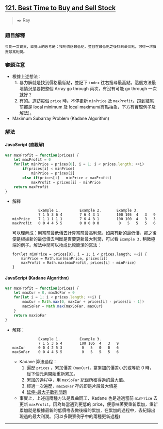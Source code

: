 ## [121. Best Time to Buy and Sell Stock](https://leetcode.com/problems/best-time-to-buy-and-sell-stock/)
> :black_nib: Ray
### 題目解釋
    只能一次買賣，直覺上的思考是：找到價格最低點，並且在最低點之後找到最高點，可得一次買賣最高利潤。
### 審題注意
- 根據上述想法：
    1. 暴力解就是找到價格最低點，並記下 `index` 往右搜尋最高點。這個方法最壞情況是要把整個 Array go through 兩次，有沒有可能 go through 一次就好？
    2. 有的。造訪每個 `price` 時，不停更新 `minPrice` 及 `maxProfit`，跑到結尾前都是 local minimum 及 local maximum(有點抽象，下方有實際例子及解法)。
- Maximum Subarray Problem (Kadane Algorithm)
### 解法
#### JavaScript (直觀解)
```javascript
var maxProfit = function(prices) {
    let maxProfit = 0
    for(let minPrice = prices[0], i = 1; i < prices.length; ++i)
        if(prices[i] < minPrice)
            minPrice = prices[i]
        else if(prices[i] - minPrice > maxProfit)
            maxProfit = prices[i] - minPrice
    return maxProfit
}
```
- 解釋
    ```
                Example 1.         Example 2.       Example 3.
                7 1 5 3 6 4        7 6 4 3 1        100 105  4   3   9
    minPrice    7 1 1 1 1 1        7 6 4 3 1        100 100  4   3   3
    maxProfit   0 0 4 4 5 5        0 0 0 0 0         0   5   5   5   6
    ```
    可以理解成：用當前最低價去計算當前最高利潤。如果有新的最低價，那之後便是根據新的最低價去判斷是否要更新最大利潤，可以看 `Example 3.` 稍微極端的例子。解法中間可以換成比較簡潔的寫法：
    ```javascript=
    for(let minPrice = prices[0], i = 1; i < prices.length; ++i) {
        minPrice = Math.min(minPrice, prices[i])
        maxProfit = Math.max(maxProfit, prices[i] - minPrice)
    }
    ```
#### JavaScript (Kadane Algorithm)
```javascript
var maxProfit = function(prices) {
    let maxCur = 0, maxSoFar = 0
    for(let i = 1; i < prices.length; ++i) {
        maxCur = Math.max(0, maxCur + prices[i] - prices[i - 1])
        maxSoFar = Math.max(maxSoFar, maxCur)
    }
    return maxSoFar
}
```
- 解釋：
    ```
                Example 1.         Example 3.
                7 1 5 3 6 4        100 105  4   3   9
    maxCur      0 0 4 2 5 3         0   5   0   0   6
    maxSoFar    0 0 4 4 5 5         0   5   5   5   6
    ```
    - Kadane 算法過程：
        1. 遍歷 `prices` ，累加價差 (`maxCur`)，當累加的價差小於或等於 0 時，從下個元素開始重新累加。
        2. 累加的過程中，用 `maxSoFar` 紀錄所獲得過的最大值。
        3. 經過一次遍歷，`maxSoFar` 存的即是片段最大價差
        4. [延伸-最大子數列問題](https://zh.wikipedia.org/wiki/%E6%9C%80%E5%A4%A7%E5%AD%90%E6%95%B0%E5%88%97%E9%97%AE%E9%A2%98)
    - 事實上，上述這兩種方法是異曲同工，Kadane 也是透過當前 `minPrice` 去更新 `maxProfit`，因為每當遇到更低的 price，便意味著要重新累加，重新累加就是根據最新的低價格去做後續的累加，在累加的過程中，去紀錄出現過的最大利潤。(可以多觀察例子中的兩種更新過程)
---
